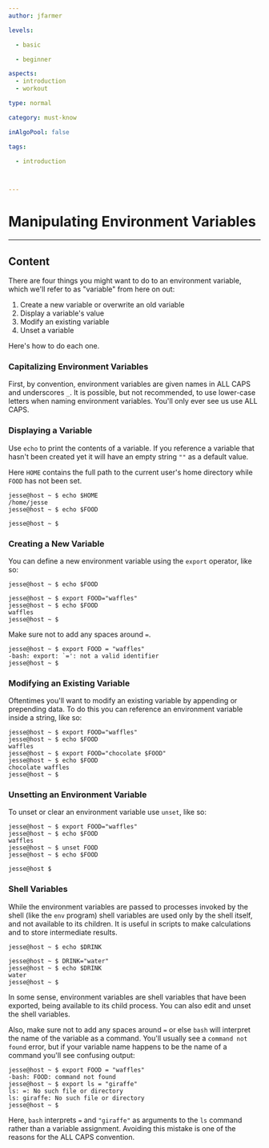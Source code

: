 ```yaml
---
author: jfarmer

levels:

  - basic

  - beginner

aspects:
  - introduction
  - workout

type: normal

category: must-know

inAlgoPool: false

tags:

  - introduction



---
```


# Manipulating Environment Variables

---
## Content

There are four things you might want to do to an environment variable, which we'll refer to as "variable" from here on out:

1. Create a new variable or overwrite an old variable
2. Display a variable's value
3. Modify an existing variable
4. Unset a variable

Here's how to do each one.

### Capitalizing Environment Variables

First, by convention, environment variables are given names in ALL CAPS and underscores `_`.  It is possible, but not recommended, to use lower-case letters when naming environment variables.  You'll only ever see us use ALL CAPS.

### Displaying a Variable

Use `echo` to print the contents of a variable.  If you reference a variable that hasn't been created yet it will have an empty string `""` as a default value.

Here `HOME` contains the full path to the current user's home directory while `FOOD` has not been set.

```shell
jesse@host ~ $ echo $HOME
/home/jesse
jesse@host ~ $ echo $FOOD

jesse@host ~ $
```

### Creating a New Variable

You can define a new environment variable using the `export` operator, like so:

```shell
jesse@host ~ $ echo $FOOD

jesse@host ~ $ export FOOD="waffles"
jesse@host ~ $ echo $FOOD
waffles
jesse@host ~ $
```

Make sure not to add any spaces around `=`.

```shell
jesse@host ~ $ export FOOD = "waffles"
-bash: export: `=': not a valid identifier
jesse@host ~ $
```


### Modifying an Existing Variable

Oftentimes you'll want to modify an existing variable by appending or prepending data.  To do this you can reference an environment variable inside a string, like so:

```shell
jesse@host ~ $ export FOOD="waffles"
jesse@host ~ $ echo $FOOD
waffles
jesse@host ~ $ export FOOD="chocolate $FOOD"
jesse@host ~ $ echo $FOOD
chocolate waffles
jesse@host ~ $
```

### Unsetting an Environment Variable

To unset or clear an environment variable use `unset`, like so:

```shell
jesse@host ~ $ export FOOD="waffles"
jesse@host ~ $ echo $FOOD
waffles
jesse@host ~ $ unset FOOD
jesse@host ~ $ echo $FOOD

jesse@host $
```


### Shell Variables

While the environment variables are passed to processes invoked by the shell (like the `env` program) shell variables are used only by the shell itself, and not available to its children. It is useful in scripts to make calculations and to store intermediate results.

```shell
jesse@host ~ $ echo $DRINK

jesse@host ~ $ DRINK="water"
jesse@host ~ $ echo $DRINK
water
jesse@host ~ $
```

In some sense, environment variables are shell variables that have been exported, being available to its child process. You can also edit and unset the shell variables.

Also, make sure not to add any spaces around `=` or else `bash` will interpret the name of the variable as a command.  You'll usually see a `command not found` error, but if your variable name happens to be the name of a command you'll see confusing output:

```shell
jesse@host ~ $ export FOOD = "waffles"
-bash: FOOD: command not found
jesse@host ~ $ export ls = "giraffe"
ls: =: No such file or directory
ls: giraffe: No such file or directory
jesse@host ~ $
```

Here, `bash` interprets `=` and `"giraffe"` as arguments to the `ls` command rather than a variable assignment.  Avoiding this mistake is one of the reasons for the ALL CAPS convention.
 
